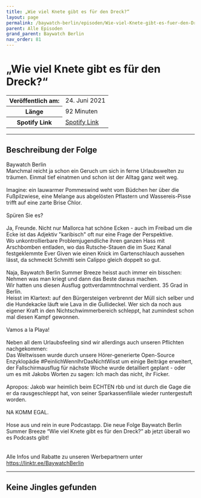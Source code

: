 ```yaml
---
title: „Wie viel Knete gibt es für den Dreck?“
layout: page
permalink: /baywatch-berlin/episoden/Wie-viel-Knete-gibt-es-fuer-den-Dreck
parent: Alle Episoden
grand_parent: Baywatch Berlin
nav_order: 81
---
```


# „Wie viel Knete gibt es für den Dreck?“
<table class="resp-table dcf-table dcf-table-responsive dcf-table-bordered dcf-table-striped dcf-w-100%">
                    <tbody>
                        <tr>
                            <th scope="row">Veröffentlich am:</th>
                            <td data-label="Veröffentlich am:">24. Juni 2021</td>
                        </tr>
                        <tr>
                            <th scope="row">Länge </th>
                            <td data-label="Länge ">92 Minuten</td>
                        </tr><tr>
                                <th scope="row">Spotify Link</th>
                                <td data-label="Spotify Link"><a href="https://open.spotify.com/episode/6StepCopSir9RiDuqwUCzk">Spotify Link</a></td>
                            </tr></tbody>
                </table>

***

## Beschreibung der Folge

<div>
Baywatch Berlin <br> Manchmal reicht ja schon ein Geruch um sich in ferne Urlaubswelten zu träumen. Einmal tief einatmen und schon ist der Alltag ganz weit weg. <br>  <br> Imagine: ein lauwarmer Pommeswind weht vom Büdchen her über die Fußpilzwiese, eine Melange aus abgelösten Pflastern und Wassereis-Pisse trifft auf eine zarte Brise Chlor. <br>  <br> Spüren Sie es? <br>  <br> Ja, Freunde. Nicht nur Mallorca hat schöne Ecken - auch im Freibad um die Ecke ist das Adjektiv "karibisch" oft nur eine Frage der Perspektive. <br> Wo unkontrollierbare Problemjugendliche ihren ganzen Hass mit Arschbomben entladen, wo das Rutsche-Stauen die im Suez Kanal festgeklemmte Ever Given wie einen Knick im Gartenschlauch aussehen lässt, da schmeckt Schmitti sein Calippo gleich doppelt so gut.  <br>  <br> Naja, Baywatch Berlin Summer Breeze heisst auch immer ein bisschen: Nehmen was man kriegt und dann das Beste daraus machen.  <br> Wir hatten uns diesen Ausflug gottverdammtnochmal verdient. 35 Grad in Berlin.  <br> Heisst im Klartext: auf den Bürgersteigen verbrennt der Müll sich selber und die Hundekacke läuft wie Lava in die Gullideckel. Wer sich da noch aus eigener Kraft in den Nichtschwimmerbereich schleppt, hat zumindest schon mal diesen Kampf gewonnen. <br>  <br> Vamos a la Playa! <br>  <br> Neben all dem Urlaubsfeeling sind wir allerdings auch unseren Pflichten nachgekommen: <br> Das Weltwissen wurde durch unsere Hörer-generierte Open-Source Enzyklopädie #PeinlichWennlhrDasNichtWisst um einige Beiträge erweitert, der Fallschirmausflug für nächste Woche wurde detailliert geplant - oder um es mit Jakobs Worten zu sagen: Ich mach das nicht, ihr Ficker. <br>  <br> Apropos: Jakob war heimlich beim ECHTEN rbb und ist durch die Gage die er da rausgeschleppt hat, von seiner Sparkassenfiliale wieder runtergestuft worden.  <br>  <br> NA KOMM EGAL.  <br>  <br> Hose aus und rein in eure Podcastapp. Die neue Folge Baywatch Berlin Summer Breeze “Wie viel Knete gibt es für den Dreck?” ab jetzt überall wo es Podcasts gibt! <br>  <br>  <br> Alle Infos und Rabatte zu unseren Werbepartnern unter <a href="https://linktr.ee/BaywatchBerlin">https://linktr.ee/BaywatchBerlin</a>  
</div>

***

## Keine Jingles gefunden